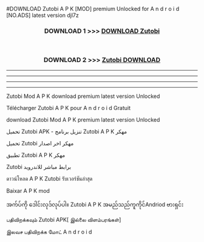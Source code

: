 #DOWNLOAD Zutobi  A P K [MOD] premium Unlocked for A n d r o i d [NO.ADS] latest version djl7z



<div align="center">

<h3>DOWNLOAD 1 >>> <a href="https://teeasianyam.web.app?sq=Zutobi ">DOWNLOAD Zutobi  </a></h3><br>

<h3>DOWNLOAD 2 >>> <a href="https://teeasianyam.web.app?sq=Zutobi  ">Zutobi   DOWNLOAD </a></h3>

</div>


----------------------------------------------------------

----------------------------------------------------------

----------------------------------------------------------

----------------------------------------------------------


Zutobi   Mod A P K download premium latest version Unlocked

Télécharger Zutobi   A P K pour A n d r o i d Gratuit

download Zutobi   Mod A P K premium latest version Unlocked

تحميل Zutobi   APK - تنزيل برنامج Zutobi   A P K مهكر

تحميل Zutobi   مهكر اخر اصدار

تطبيق Zutobi   A P K مهكر

Zutobi   برابط مباشر للاندرويد

ดาวน์โหลด A P K Zutobi   รับเวอร์ชันล่าสุด

Baixar A P K mod

အက်ပ်ကို ဒေါင်းလုဒ်လုပ်ပါ။ Zutobi   A P K အမည်သည်ကူကိုင်Andriod ဗားရှင်း

பதிவிறக்கவும் Zutobi   APK[ இல்லை விளம்பரங்கள்] 
 
இலவச பதிவிறக்க மோட் A n d r o i d



